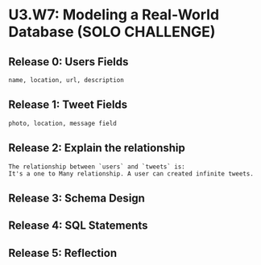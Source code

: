 # U3.W7: Modeling a Real-World Database (SOLO CHALLENGE)

## Release 0: Users Fields
```
name, location, url, description
```
## Release 1: Tweet Fields
```
photo, location, message field
```
## Release 2: Explain the relationship
```
The relationship between `users` and `tweets` is: 
It's a one to Many relationship. A user can created infinite tweets.
```

## Release 3: Schema Design
<!-- Include your image (inline) of your schema -->

## Release 4: SQL Statements
<!-- Include your SQL Statements. How can you make markdown files show blocks of code? -->

## Release 5: Reflection
<!-- Be sure to add your reflection here!!! -->
